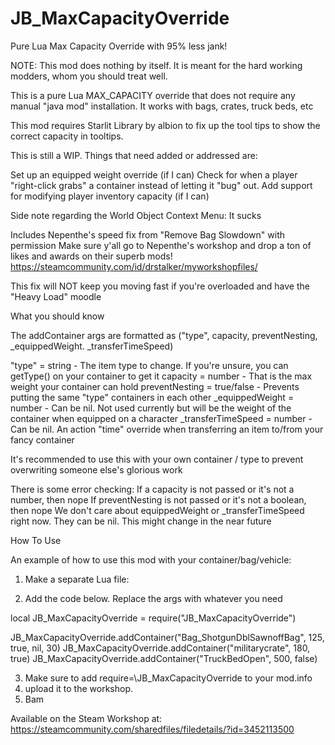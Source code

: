 # JB_MaxCapacityOverride

Pure Lua Max Capacity Override with 95% less jank!

NOTE: This mod does nothing by itself. It is meant for the hard working modders, whom you should treat well.

This is a pure Lua MAX_CAPACITY override that does not require any manual "java mod" installation. It works with bags, crates, truck beds, etc

This mod requires Starlit Library by albion to fix up the tool tips to show the correct capacity in tooltips.

This is still a WIP. Things that need added or addressed are:

Set up an equipped weight override (if I can)
Check for when a player "right-click grabs" a container instead of letting it "bug" out.
Add support for modifying player inventory capacity (if I can)

Side note regarding the World Object Context Menu: It sucks

Includes Nepenthe's speed fix from "Remove Bag Slowdown" with permission
Make sure y'all go to Nepenthe's workshop and drop a ton of likes and awards on their superb mods!
https://steamcommunity.com/id/drstalker/myworkshopfiles/

This fix will NOT keep you moving fast if you're overloaded and have the "Heavy Load" moodle

What you should know

The addContainer args are formatted as ("type", capacity, preventNesting, _equippedWeight. _transferTimeSpeed)

"type" = string - The item type to change. If you're unsure, you can getType() on your container to get it
capacity = number - That is the max weight your container can hold
preventNesting = true/false - Prevents putting the same "type" containers in each other
_equippedWeight = number - Can be nil. Not used currently but will be the weight of the container when equipped on a character
_transferTimeSpeed = number - Can be nil. An action "time" override when transferring an item to/from your fancy container

It's recommended to use this with your own container / type to prevent overwriting someone else's glorious work

There is some error checking:
If a capacity is not passed or it's not a number, then nope
If preventNesting is not passed or it's not a boolean, then nope
We don't care about equippedWeight or _transferTimeSpeed right now. They can be nil. This might change in the near future

How To Use

An example of how to use this mod with your container/bag/vehicle:

1) Make a separate Lua file:

2) Add the code below. Replace the args with whatever you need

local JB_MaxCapacityOverride = require("JB_MaxCapacityOverride")

JB_MaxCapacityOverride.addContainer("Bag_ShotgunDblSawnoffBag", 125, true, nil, 30)
JB_MaxCapacityOverride.addContainer("militarycrate", 180, true)
JB_MaxCapacityOverride.addContainer("TruckBedOpen", 500, false)

3) Make sure to add require=\JB_MaxCapacityOverride to your mod.info
4) upload it to the workshop.
5) Bam

Available on the Steam Workshop at:
https://steamcommunity.com/sharedfiles/filedetails/?id=3452113500
